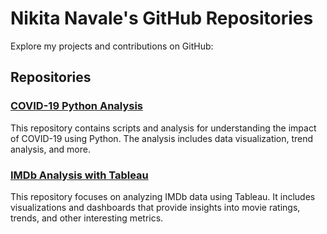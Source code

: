# Nikita Navale's GitHub Repositories

Explore my projects and contributions on GitHub:

## Repositories

### [COVID-19 Python Analysis](https://github.com/nikitanavale/covid19_python_analysis)
This repository contains scripts and analysis for understanding the impact of COVID-19 using Python. The analysis includes data visualization, trend analysis, and more.

### [IMDb Analysis with Tableau](https://github.com/nikitanavale/imdb_analysis_tableau)
This repository focuses on analyzing IMDb data using Tableau. It includes visualizations and dashboards that provide insights into movie ratings, trends, and other interesting metrics.
